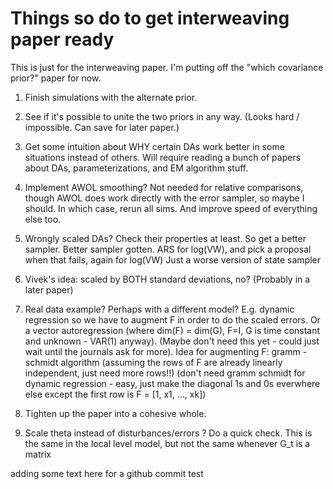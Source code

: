 Things so do to get interweaving paper ready
==========

This is just for the interweaving paper. I'm putting off the "which covariance prior?" paper for now.

1. Finish simulations with the alternate prior.

2. See if it's possible to unite the two priors in any way. (Looks hard / impossible. Can save for later paper.)

3. Get some intuition about WHY certain DAs work better in some situations instead of others. Will require reading a bunch of papers about DAs, parameterizations, and EM algorithm stuff.

4. Implement AWOL smoothing? Not needed for relative comparisons, though AWOL does work directly with the error sampler, so maybe I should. In which case, rerun all sims. And improve speed of everything else too.

5. Wrongly scaled DAs? Check their properties at least. So get a better sampler.
   Better sampler gotten. ARS for log(VW), and pick a proposal when that fails, again for log(VW)
   Just a worse version of state sampler

6. Vivek's idea: scaled by BOTH standard deviations, no? (Probably in a later paper)

7. Real data example? Perhaps with a different model? E.g. dynamic regression so we have to augment F in order to do the scaled errors. Or a vector autoregression (where dim(F) = dim(G), F=I, G is time constant and unknown - VAR(1) anyway). (Maybe don't need this yet - could just wait until the journals ask for more).
   Idea for augmenting F: gramm - schmidt algorithm (assuming the rows of F are already linearly independent, just need more rows!!) 
   (don't need gramm schmidt for dynamic regression - easy, just make the diagonal 1s and 0s everwhere else except the first row is F = [1, x1, ..., xk])

8. Tighten up the paper into a cohesive whole.

9. Scale theta instead of disturbances/errors ? Do a quick check.
   This is the same in the local level model, but not the same whenever G_t is a matrix


adding some text here for a github commit test